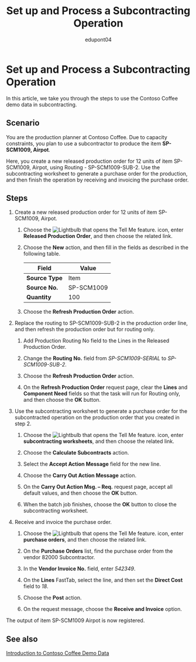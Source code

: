 ﻿---
title: Set up and Process a Subcontracting Operation
description: Walkthrough to learn how to set up and process a subcontracting operation in Business Central.
ms.date: 04/01/2022
ms.topic: article
ms.service: dynamics365-business-central
author: edupont04
ms.author: andreipa
---

# Set up and Process a Subcontracting Operation

In this article, we take you through the steps to use the Contoso Coffee demo data in subcontracting.

## Scenario

You are the production planner at Contoso Coffee. Due to capacity constraints, you plan to use a subcontractor to produce the item **SP-SCM1009, Airpot**.

Here, you create a new released production order for 12 units of item SP-SCM1009, Airpot, using Routing - SP-SCM1009-SUB-2. Use the subcontracting worksheet to generate a purchase order for the production, and then finish the operation by receiving and invoicing the purchase order.

## Steps

1. Create a new released production order for 12 units of item SP-SCM1009, Airpot.

    1. Choose the ![Lightbulb that opens the Tell Me feature.](../../media/ui-search/search_small.png "Tell me what you want to do") icon, enter **Released Production Order**, and then choose the related link.  

    2. Choose the **New** action, and then fill in the fields as described in the following table.  

        |Field  |Value  |
        |---------|---------|
        |**Source Type** |Item|
        |**Source No.** |SP-SCM1009|
        |**Quantity** |100|
    3. Choose the **Refresh Production Order** action.  

2. Replace the routing to SP-SCM1009-SUB-2 in the production order line, and then refresh the production order but for routing only.  

    1. Add Production Routing No field to the Lines in the Released Production Order.<!--in code, this is marked as visible=false-->

    2. Change the **Routing No.** field from *SP-SCM1009-SERIAL* to *SP-SCM1009-SUB-2*.  

    3. Choose the **Refresh Production Order** action.  

    4. On the **Refresh Production Order** request page, clear the **Lines** and **Component Need** fields so that the task will run for Routing only, and then choose the **OK** button.

3. Use the subcontracting worksheet to generate a purchase order for the subcontracted operation on the production order that you created in step 2.  

    1. Choose the ![Lightbulb that opens the Tell Me feature.](../../media/ui-search/search_small.png "Tell me what you want to do") icon, enter **subcontracting worksheets**, and then choose the related link.  

    2. Choose the **Calculate Subcontracts** action.

    3. Select the **Accept Action Message** field for the new line.

    4. Choose the **Carry Out Action Message** action.  

    5. On the **Carry Out Action Msg. – Req.** request page, accept all default values, and then choose the **OK** button.

    6. When the batch job finishes, choose the **OK** button to close the subcontracting worksheet.  

4. Receive and invoice the purchase order.  

    1. Choose the ![Lightbulb that opens the Tell Me feature.](../../media/ui-search/search_small.png "Tell me what you want to do") icon, enter **purchase orders**, and then choose the related link.  

    2. On the **Purchase Orders** list, find the purchase order from the vendor 82000 Subcontractor.

    3. In the **Vendor Invoice No.** field, enter *542349*.

    4. On the **Lines** FastTab, select the line, and then set the **Direct Cost** field to *18*.

    5. Choose the **Post** action.  

    6. On the request message, choose the **Receive and Invoice** option.  

The output of item SP-SCM1009 Airpot is now registered.

## See also

[Introduction to Contoso Coffee Demo Data](../contoso-coffee-intro.md)  
